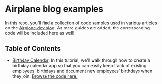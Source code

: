 # Airplane blog examples

In this repo, you'll find a collection of code samples used in various articles on the [Airplane.dev blog](https://airplane.dev/blog). As more guides are added, the corresponding code will be included here as well!

## Table of Contents

  - [Birthday Calendar](https://www.airplane.dev/blog/how-to-build-a-birthday-calendar): In this tutorial, we'll walk through how to create a birthday calendar app so that you can easily keep track of existing employees’ birthdays and document new employees’ birthdays when they join. [Browse the code here.](https://github.com/airplanedev/airplane-blog-examples/tree/main/birthday-calendar)
